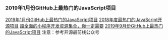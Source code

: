 ### 2019年1月份GitHub上最热门的JavaScript项目
[2019年1月份GitHub上最热门的JavaScript项目](https://mp.weixin.qq.com/s/2Hv6PwjgtMhupGlaHjlS4w)
[2018年度最热门的JavaScript开源项目](https://mp.weixin.qq.com/s/6J6AhCzFa4YHH1JOM_8xAg)
[超全面的小程序开发资源集合，你一定需要](https://mp.weixin.qq.com/s/6TdHLgYS7Ym0-WETj4pRqA)
[2019年9月份GitHub上最热门的JavaScript项目](https://mp.weixin.qq.com/s/CrYgMxJ1AiUInbLngroAaw)
注意：参考开源最前线公众号